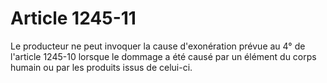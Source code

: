 # Article 1245-11

Le producteur ne peut invoquer la cause d'exonération prévue au 4° de l'article 1245-10 lorsque le dommage a été causé par un élément du corps humain ou par les produits issus de celui-ci.
